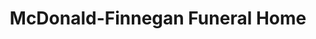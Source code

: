 ---
title: "McDonald-Finnegan Funeral Home"
url: /stoneham/mcdonald-finnegan-funeral-home/
shop: funeral directors
---